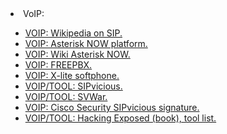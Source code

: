 <html>
<body>

<li>VoIP:</li>
	<ul>
		<li><a href="https://en.wikipedia.org/wiki/Session_Initiation_Protocol">VOIP: Wikipedia on SIP.</a></li>
		<li><a href="http://www.asterisk.org/downloads/asterisknow">VOIP: Asterisk NOW platform.</a></li>
		<li><a href="https://wiki.asterisk.org/wiki/display/AST/Installing+AsteriskNOW">VOIP: Wiki Asterisk NOW.</a></li>
		<li><a href="http://www.freepbx.org/">VOIP: FREEPBX.</a></li>
		<li><a href="http://www.counterpath.com/x-lite/">VOIP: X-lite softphone.</a></li>
		<li><a href="http://blog.sipvicious.org/">VOIP/TOOL: SIPvicious.</a></li>
		<li><a href="http://code.google.com/p/sipvicious/wiki/Svwarusage">VOIP/TOOL: SVWar.</a></li>
		<li><a href="https://tools.cisco.com/security/center/viewAlert.x?alertId=33141">VOIP: Cisco Security SIPvicious signature.</a></li>
		<li><a href="http://www.hackingvoip.com/sec_tools.html">VOIP/TOOL: Hacking Exposed (book), tool list.</a></li>
	</ul>

</body>
</html>
